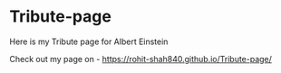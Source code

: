 # Tribute-page

Here is my Tribute page for Albert Einstein



Check out my page on -
https://rohit-shah840.github.io/Tribute-page/
